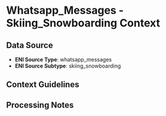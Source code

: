 # Whatsapp_Messages - Skiing_Snowboarding Context

## Data Source
- **ENI Source Type**: whatsapp_messages
- **ENI Source Subtype**: skiing_snowboarding

## Context Guidelines

<!-- Add your context guidelines here -->

## Processing Notes

<!-- Add any specific processing notes for this data type -->
